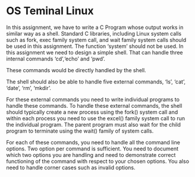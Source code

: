 # OS Teminal Linux


In this assignment, we have to write a C Program whose output works in similar way as a shell.
Standard C libraries, including Linux system calls such as fork, exec family system call, and wait
family system calls should be used in this assignment. The function ‘system’ should not be used.
In this assignment we need to design a simple shell.
That can handle three internal commands ‘cd’,‘echo’ and ‘pwd’. 

These commands would be directly handled by the shell. 

The shell should also be able to handle five external commands, ‘ls’, ‘cat’, ‘date’, ‘rm’, ‘mkdir’.

For these external commands you need to write individual programs to handle these commands. To handle these
external commands, the shell should typically create a new process using the fork() system call and
within each process you need to use the excel() family system call to run the individual program.
The parent program must also wait for the child program to terminate using the wait() family of
system calls.

For each of these commands, you need to handle all the command line options. Two option per
command is sufficient. You need to document which two options you are handling and need to
demonstrate correct functioning of the command with respect to your chosen options. 
You also need to handle corner cases such as invalid options.
